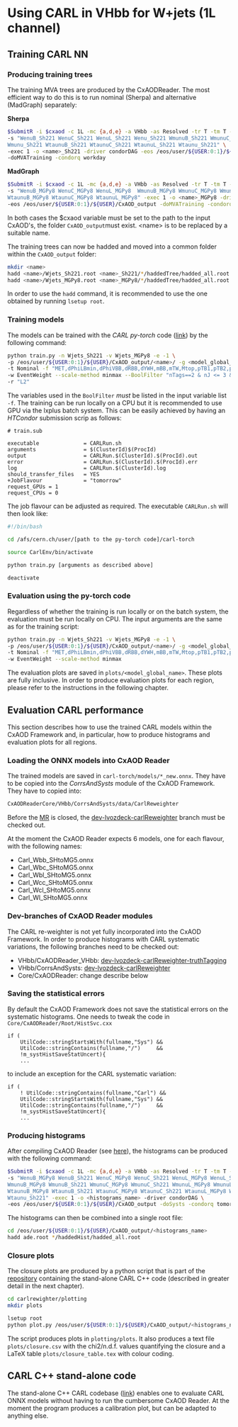 # Using CARL in VHbb for W+jets (1L channel)

## Training CARL NN

### Producing training trees
The training MVA trees are produced by the CxAODReader. The most efficient way to do this is to run nominal (Sherpa) and alternative (MadGraph) separately:

**Sherpa**

```bash
$SubmitR -i $cxaod -c 1L -mc {a,d,e} -a VHbb -as Resolved -tr T -tm T -v 33-05 \
-s "WenuB_Sh221 WenuC_Sh221 WenuL_Sh221 Wenu_Sh221 WmunuB_Sh221 WmunuC_Sh221 WmunuL_Sh221 \
Wmunu_Sh221 WtaunuB_Sh221 WtaunuC_Sh221 WtaunuL_Sh221 Wtaunu_Sh221" \
-exec 1 -o <name>_Sh221 -driver condorDAG -eos /eos/user/${USER:0:1}/${USER}/CxAOD_output \
-doMVATraining -condorq workday
```

**MadGraph**

```bash
$SubmitR -i $cxaod -c 1L -mc {a,d,e} -a VHbb -as Resolved -tr T -tm T -v 33-05 \
-s "WenuB_MGPy8 WenuC_MGPy8 WenuL_MGPy8  WmunuB_MGPy8 WmunuC_MGPy8 WmunuL_MGPy8 \
WtaunuB_MGPy8 WtaunuC_MGPy8 WtaunuL_MGPy8" -exec 1 -o <name>_MGPy8 -driver condorDAG \
-eos /eos/user/${USER:0:1}/${USER}/CxAOD_output -doMVATraining -condorq workday
```

In both cases the $cxaod variable must be set to the path to the input CxAOD's, the folder `CxAOD_output`must exist. \<name> is to be replaced by a suitable name.

The training trees can now be hadded and moved into a common folder within the `CxAOD_output` folder:

```bash
mkdir <name>
hadd <name>/Wjets_Sh221.root <name>_Sh221/*/haddedTree/hadded_all.root
hadd <name>/Wjets_MGPy8.root <name>_MGPy8/*/haddedTree/hadded_all.root
```
In order to use the `hadd` command, it is recommended to use the one obtained by running `lsetup root`.

### Training models

The models can be trained with the *CARL py-torch* code ([link](https://github.com/sjiggins/carl-torch)) by the following command:

```bash
python train.py -n Wjets_Sh221 -v Wjets_MGPy8 -e -1 \
-p /eos/user/${USER:0:1}/${USER}/CxAOD_output/<name>/ -g <model_global_name> \
-t Nominal -f "MET,dPhiLBmin,dPhiVBB,dRBB,dYWH,mBB,mTW,Mtop,pTB1,pTB2,pTV,nTags,nJ,FlavourLabel" \
-w EventWeight --scale-method minmax --BoolFilter "nTags==2 & nJ <= 3 & FlavourLabel==2" \
-r "L2"
```
The variables used in the `BoolFilter` *must* be listed in the input variable list `-f`. The training can be run locally on a CPU but it is recommended to use GPU via the lxplus batch system. This can be easily achieved by having an *HTCondor* submission scrip as follows:

```
# train.sub

executable              = CARLRun.sh
arguments               = $(ClusterId)$(ProcId)
output                  = CARLRun.$(ClusterId).$(ProcId).out
error                   = CARLRun.$(ClusterId).$(ProcId).err
log                     = CARLRun.$(ClusterId).log
should_transfer_files   = YES
+JobFlavour             = "tomorrow"
request_GPUs = 1
request_CPUs = 0
```
The job flavour can be adjusted as required. The executable `CARLRun.sh` will then look like:

```bash
#!/bin/bash

cd /afs/cern.ch/user/[path to the py-torch code]/carl-torch

source CarlEnv/bin/activate

python train.py [arguments as described above]

deactivate

```

### Evaluation using the py-torch code

Regardless of whether the training is run locally or on the batch system, the evaluation must be run locally on CPU. The input arguments are the same as for the training script:

```bash
python train.py -n Wjets_Sh221 -v Wjets_MGPy8 -e -1 \
-p /eos/user/${USER:0:1}/${USER}/CxAOD_output/<name>/ -g <model_global_name> \
-t Nominal -f "MET,dPhiLBmin,dPhiVBB,dRBB,dYWH,mBB,mTW,Mtop,pTB1,pTB2,pTV,nTags,nJ,FlavourLabel" \
-w EventWeight --scale-method minmax
```
The evaluation plots are saved in `plots/<model_global_name>`. These plots are fully inclusive. In order to produce evaluation plots for each region, please refer to the instructions in the following chapter.
## Evaluation CARL performance
This section describes how to use the trained CARL models within the CxAOD Framework and, in particular, how to produce histograms and evaluation plots for all regions.

### Loading the ONNX models into CxAOD Reader
The trained models are saved in `carl-torch/models/*_new.onnx`. They have to be copied into the *CorrsAndSysts* module of the CxAOD Framework. They have to copied into:

```bash
CxAODReaderCore/VHbb/CorrsAndSysts/data/CarlReweighter
```
Before the [MR](https://gitlab.cern.ch/CxAODFramework/CorrsAndSysts/-/tree/dev-lvozdeck-carlReweighter) is closed, the [dev-lvozdeck-carlReweighter](https://gitlab.cern.ch/CxAODFramework/CorrsAndSysts/-/tree/dev-lvozdeck-carlReweighter) branch must be checked out.

At the moment the CxAOD Reader expects 6 models, one for each flavour, with the following names:

* Carl\_Wbb\_SHtoMG5.onnx
* Carl\_Wbc\_SHtoMG5.onnx
* Carl\_Wbl\_SHtoMG5.onnx
* Carl\_Wcc\_SHtoMG5.onnx
* Carl\_Wcl\_SHtoMG5.onnx
* Carl\_Wl\_SHtoMG5.onnx

### Dev-branches of CxAOD Reader modules
The CARL re-weighter is not yet fully incorporated into the CxAOD Framework. In order to produce histograms with CARL systematic variations, the following branches need to be checked out:

* VHbb/CxAODReader_VHbb: [dev-lvozdeck-carlReweighter-truthTagging](https://gitlab.cern.ch/CxAODFramework/CxAODReader_VHbb/-/tree/dev-lvozdeck-carlReweighter-truthTagging)
* VHbb/CorrsAndSysts: [dev-lvozdeck-carlReweighter](https://gitlab.cern.ch/CxAODFramework/CorrsAndSysts/-/tree/dev-lvozdeck-carlReweighter)
* Core/CxAODReader: change describe below

### Saving the statistical errors

By default the CxAOD Framework does not save the statistical errors on the systematic histograms. One needs to tweak the code in `Core/CxAODReader/Root/HistSvc.cxx`

```
if (
    UtilCode::stringStartsWith(fullname,"Sys") && 
    UtilCode::stringContains(fullname,"/")     && 
    !m_systHistSaveStatUncert){
    ...
```

to include an exception for the CARL systematic variation:

```
if (
	! UtilCode::stringContains(fullname,"Carl") &&
    UtilCode::stringStartsWith(fullname,"Sys") && 
    UtilCode::stringContains(fullname,"/")     && 
    !m_systHistSaveStatUncert){
    ...
```

### Producing histograms

After compiling CxAOD Reader (see [here](https://gitlab.cern.ch/CxAODFramework/CxAODReaderCore/-/blob/master/README.md)), the histograms can be produced with the following command:

```bash
$SubmitR -i $cxaod -c 1L -mc {a,d,e} -a VHbb -as Resolved -tr T -tm T -v 33-05 \
-s "WenuB_MGPy8 WenuB_Sh221 WenuC_MGPy8 WenuC_Sh221 WenuL_MGPy8 WenuL_Sh221 Wenu_Sh221 \
WmunuB_MGPy8 WmunuB_Sh221 WmunuC_MGPy8 WmunuC_Sh221 WmunuL_MGPy8 WmunuL_Sh221 Wmunu_Sh221 \
WtaunuB_MGPy8 WtaunuB_Sh221 WtaunuC_MGPy8 WtaunuC_Sh221 WtaunuL_MGPy8 WtaunuL_Sh221 \
Wtaunu_Sh221" -exec 1 -o <histograms_name> -driver condorDAG \
-eos /eos/user/${USER:0:1}/${USER}/CxAOD_output -doSysts -condorq tomorrow -histlvl 1
```
The histograms can then be combined into a single root file:

```bash
cd /eos/user/${USER:0:1}/${USER}/CxAOD_output/<histograms_name>
hadd ade.root */haddedHist/hadded_all.root
```

### Closure plots

The closure plots are produced by a python script that is part of the [repository](https://gitlab.cern.ch/lvozdeck/carlrewighter) containing the stand-alone CARL C++ code (described in greater detail in the next chapter).

```bash
cd carlrewighter/plotting
mkdir plots

lsetup root
python plot.py /eos/user/${USER:0:1}/${USER}/CxAOD_output/<histograms_name>/ade.root
```
The script produces plots in `plotting/plots`. It also produces a text file `plots/closure.csv` with the chi2/n.d.f. values quantifying the closure and a LaTeX table `plots/closure_table.tex` with colour coding.

## CARL C++ stand-alone code
The stand-alone C++ CARL codebase ([link](https://gitlab.cern.ch/lvozdeck/carlrewighter)) enables one to evaluate CARL ONNX models without having to run the cumbersome CxAOD Reader. At the moment the program produces a calibration plot, but can be adapted to anything else.
